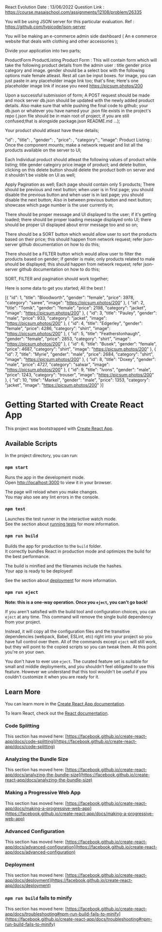 React Evolution Date : 13/06/2022
Question Link : https://course.masaischool.com/assignments/12108/problem/26335

You will be using JSON server for this particular evaluation. Ref : https://github.com/typicode/json-server

You will be making an e-commerce admin side dashboard ( An e commerce website that deals with clothing and other accessories );

Divide your application into two parts;

ProductForm
ProductListing
Product Form :
This will contain form which will take the following product details from the admin user : title gender price category and image. gender should be a select box with the following options male female atleast. Rest all can be input boxes. for image, you can just paste in any placeholder image link too; that's fine; Here's one placeholder image link if incase you need https://picsum.photos/200

Upon a successful submission of form; A POST request should be made and mock server db.json should be updated with the newly added product details. Also make sure that while pushing the final code to github; your db.json or whatever you have named your .json file exists in the project's repo (.json file should be in main root of project; if you are still confused;that is alongside package.json README.md ...);

Your product should atleast have these details;

"id": ,
"title": ,
"gender": ,
"price": ,
"category":,
"image":
Product Listing :
Once the component mounts; make a network request and list all the products available on the server to UI;

Each Individual product should atleast the following values of product while listing; title gender category price image of product; and delete button, clicking on this delete button should delete the product both on server and it shouldn't be visible on UI as well;

Apply Pagination as well; Each page should contain only 5 products; There should be previous and next button; when user is in first page; you should disable the previous button and when user is in last page; you should disable the next button; Also in between previous button and next button; showcase which page number is the user currently in;

There should be proper message and UI displayed to the user; if it's getting loaded; there should be proper loading message displayed onto UI; there should be proper UI displayed about error message too and so on;

There should be a SORT button which would allow user to sort the products based on their price; this should happen from network request; refer json-server github documentation on how to do this;

There should be a FILTER button which would allow user to filter the products based on gender; if gender is male; only products related to male should be displayed; this should happen from network request; refer json-server github documentation on how to do this;

SORT, FILTER and pagination should work together;

Here is some data to get you started; All the best !

[{
  "id": 1,
  "title": "Bloodworth",
  "gender": "female",
  "price": 3978,
  "category": "saree",
  "image": "https://picsum.photos/200"
}, {
  "id": 2,
  "title": "Tomik",
  "gender": "female",
  "price": 2198,
  "category": "jacket",
  "image": "https://picsum.photos/200"
}, {
  "id": 3,
  "title": "Pauley",
  "gender": "male",
  "price": 933,
  "category": "jacket",
  "image": "https://picsum.photos/200"
}, {
  "id": 4,
  "title": "Edgerley",
  "gender": "female",
  "price": 4286,
  "category": "shirt",
  "image": "https://picsum.photos/200"
}, {
  "id": 5,
  "title": "Featherstonhaugh",
  "gender": "female",
  "price": 2853,
  "category": "shirt",
  "image": "https://picsum.photos/200"
}, {
  "id": 6,
  "title": "Busek",
  "gender": "female",
  "price": 4687,
  "category": "shirt",
  "image": "https://picsum.photos/200"
}, {
  "id": 7,
  "title": "Myrie",
  "gender": "male",
  "price": 2684,
  "category": "shirt",
  "image": "https://picsum.photos/200"
}, {
  "id": 8,
  "title": "Doxey",
  "gender": "male",
  "price": 4727,
  "category": "salwar",
  "image": "https://picsum.photos/200"
}, {
  "id": 9,
  "title": "Ivons",
  "gender": "male",
  "price": 1243,
  "category": "trouser",
  "image": "https://picsum.photos/200"
}, {
  "id": 10,
  "title": "Markel",
  "gender": "male",
  "price": 1353,
  "category": "jacket",
  "image": "https://picsum.photos/200"
}]




# Getting Started with Create React App

This project was bootstrapped with [Create React App](https://github.com/facebook/create-react-app).

## Available Scripts

In the project directory, you can run:

### `npm start`

Runs the app in the development mode.\
Open [http://localhost:3000](http://localhost:3000) to view it in your browser.

The page will reload when you make changes.\
You may also see any lint errors in the console.

### `npm test`

Launches the test runner in the interactive watch mode.\
See the section about [running tests](https://facebook.github.io/create-react-app/docs/running-tests) for more information.

### `npm run build`

Builds the app for production to the `build` folder.\
It correctly bundles React in production mode and optimizes the build for the best performance.

The build is minified and the filenames include the hashes.\
Your app is ready to be deployed!

See the section about [deployment](https://facebook.github.io/create-react-app/docs/deployment) for more information.

### `npm run eject`

**Note: this is a one-way operation. Once you `eject`, you can't go back!**

If you aren't satisfied with the build tool and configuration choices, you can `eject` at any time. This command will remove the single build dependency from your project.

Instead, it will copy all the configuration files and the transitive dependencies (webpack, Babel, ESLint, etc) right into your project so you have full control over them. All of the commands except `eject` will still work, but they will point to the copied scripts so you can tweak them. At this point you're on your own.

You don't have to ever use `eject`. The curated feature set is suitable for small and middle deployments, and you shouldn't feel obligated to use this feature. However we understand that this tool wouldn't be useful if you couldn't customize it when you are ready for it.

## Learn More

You can learn more in the [Create React App documentation](https://facebook.github.io/create-react-app/docs/getting-started).

To learn React, check out the [React documentation](https://reactjs.org/).

### Code Splitting

This section has moved here: [https://facebook.github.io/create-react-app/docs/code-splitting](https://facebook.github.io/create-react-app/docs/code-splitting)

### Analyzing the Bundle Size

This section has moved here: [https://facebook.github.io/create-react-app/docs/analyzing-the-bundle-size](https://facebook.github.io/create-react-app/docs/analyzing-the-bundle-size)

### Making a Progressive Web App

This section has moved here: [https://facebook.github.io/create-react-app/docs/making-a-progressive-web-app](https://facebook.github.io/create-react-app/docs/making-a-progressive-web-app)

### Advanced Configuration

This section has moved here: [https://facebook.github.io/create-react-app/docs/advanced-configuration](https://facebook.github.io/create-react-app/docs/advanced-configuration)

### Deployment

This section has moved here: [https://facebook.github.io/create-react-app/docs/deployment](https://facebook.github.io/create-react-app/docs/deployment)

### `npm run build` fails to minify

This section has moved here: [https://facebook.github.io/create-react-app/docs/troubleshooting#npm-run-build-fails-to-minify](https://facebook.github.io/create-react-app/docs/troubleshooting#npm-run-build-fails-to-minify)


